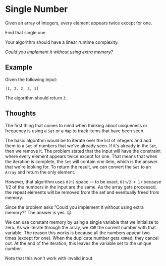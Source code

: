 # Single Number

Given an array of integers, every element appears twice except for one.

Find that single one.

Your algorithm should have a linear runtime complexity.

_Could you implement it without using extra memory?_

## Example

Given the following input:

```
[1, 2, 2, 3, 1]
```

The algorithm should return `3`.

## Thoughts

The first thing that comes to mind when thinking about uniqueness or frequency
is using a `Set` or a `Map` to track items that have been seen.

The basic algorithm would be to iterate over the list of integers and
add them to a `Set` of numbers that we've already seen.  If it's already
in the `Set`, then we remove it.  The problem stated that the input will
have the constraint where every element appears twice except for one.
That means that when the iteration is complete, the `Set` will contain one
item, which is the answer that we're looking for.  To return the result,
we can convert the `Set` to an `Array` and return the only element.

However, that algorithm uses `O(n)` space -- to be exact, `O(n/2 + 1)`
because 1/2 of the numbers in the input are the same.  As the array
gets processed, the repeat elements will be removed from the set and eventually
freed from memory.

Since the problem asks "Could you implement it without using extra memory?"
The answer is yes. 😉

We can use constant memory by using a single variable that we initialize to
zero.  As we iterate through the array, we `XOR` the current number with that
variable.  The reason this works is because all the numbers appear two times
(except for one).  When the duplicate number gets `XOR`ed, they cancel out.
At the end of the iteration, this leaves the variable set to the unique number.

Note that this won't work with invalid input.

